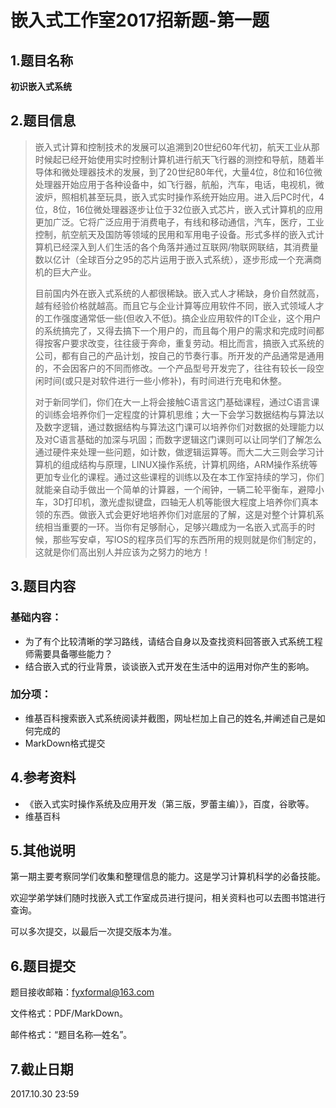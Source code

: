 # 嵌入式工作室2017招新题-第一题

## 1.题目名称

**初识嵌入式系统**

## 2.题目信息

> 嵌入式计算和控制技术的发展可以追溯到20世纪60年代初，航天工业从那时候起已经开始使用实时控制计算机进行航天飞行器的测控和导航，随着半导体和微处理器技术的发展，到了20世纪80年代，大量4位，8位和16位微处理器开始应用于各种设备中，如飞行器，航船，汽车，电话，电视机，微波炉，照相机甚至玩具，嵌入式实时操作系统开始应用。进入后PC时代，4位，8位，16位微处理器逐步让位于32位嵌入式芯片，嵌入式计算机的应用更加广泛。它将广泛应用于消费电子，有线和移动通信，汽车，医疗，工业控制，航空航天及国防等领域的民用和军用电子设备。形式多样的嵌入式计算机已经深入到人们生活的各个角落并通过互联网/物联网联结，其消费量数以亿计（全球百分之95的芯片运用于嵌入式系统），逐步形成一个充满商机的巨大产业。
>
> 目前国内外在嵌入式系统的人都很稀缺。嵌入式人才稀缺，身价自然就高，越有经验价格就越高。而且它与企业计算等应用软件不同，嵌入式领域人才的工作强度通常低一些(但收入不低)。搞企业应用软件的IT企业，这个用户的系统搞完了，又得去搞下一个用户的，而且每个用户的需求和完成时间都得按客户要求改变，往往疲于奔命，重复劳动。相比而言，搞嵌入式系统的公司，都有自己的产品计划，按自己的节奏行事。所开发的产品通常是通用的，不会因客户的不同而修改。一个产品型号开发完了，往往有较长一段空闲时间(或只是对软件进行一些小修补)，有时间进行充电和休整。
>
> 对于新同学们，你们在大一上将会接触C语言这门基础课程，通过C语言课的训练会培养你们一定程度的计算机思维；大一下会学习数据结构与算法以及数字逻辑，通过数据结构与算法这门课可以培养你们对数据的处理能力以及对C语言基础的加深与巩固；而数字逻辑这门课则可以让同学们了解怎么通过硬件来处理一些问题，如计数，做逻辑运算等。而大二大三则会学习计算机的组成结构与原理，LINUX操作系统，计算机网络，ARM操作系统等更加专业化的课程。通过这些课程的训练以及在本工作室持续的学习，你们就能亲自动手做出一个简单的计算器，一个闹钟，一辆二轮平衡车，避障小车，3D打印机，激光虚拟键盘，四轴无人机等能很大程度上培养你们真本领的东西。做嵌入式会更好地培养你们对底层的了解，这是对整个计算机系统相当重要的一环。当你有足够耐心，足够兴趣成为一名嵌入式高手的时候，那些写安卓，写IOS的程序员们写的东西所用的规则就是你们制定的，这就是你们高出别人并应该为之努力的地方！

## 3.题目内容

### 基础内容：

- 为了有个比较清晰的学习路线，请结合自身以及查找资料回答嵌入式系统工程师需要具备哪些能力？
- 结合嵌入式的行业背景，谈谈嵌入式开发在生活中的运用对你产生的影响。

### 加分项：

- 维基百科搜索嵌入式系统阅读并截图，网址栏加上自己的姓名,并阐述自己是如何完成的
- MarkDown格式提交

## 4.参考资料

- 《嵌入式实时操作系统及应用开发（第三版，罗蕾主编）》，百度，谷歌等。
- 维基百科

## 5.其他说明

第一期主要考察同学们收集和整理信息的能力。这是学习计算机科学的必备技能。

欢迎学弟学妹们随时找嵌入式工作室成员进行提问，相关资料也可以去图书馆进行查询。

可以多次提交，以最后一次提交版本为准。

## 6.题目提交

题目接收邮箱：[fyxformal@163.com](mailto:fyxformal@163.com)

文件格式：PDF/MarkDown。

邮件格式：“题目名称—姓名”。

## 7.截止日期

2017.10.30 23:59

